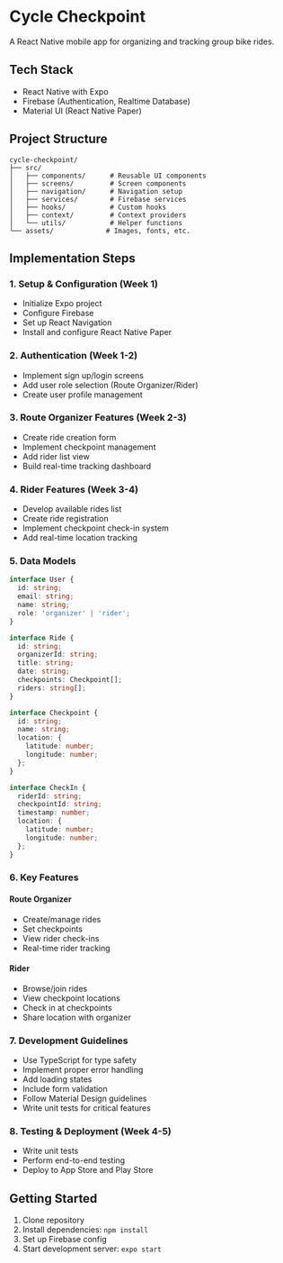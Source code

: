 # Cycle Checkpoint

A React Native mobile app for organizing and tracking group bike rides.

## Tech Stack
- React Native with Expo
- Firebase (Authentication, Realtime Database)
- Material UI (React Native Paper)

## Project Structure
```
cycle-checkpoint/
├── src/
│   ├── components/      # Reusable UI components
│   ├── screens/         # Screen components
│   ├── navigation/      # Navigation setup
│   ├── services/        # Firebase services
│   ├── hooks/           # Custom hooks
│   ├── context/         # Context providers
│   └── utils/           # Helper functions
└── assets/             # Images, fonts, etc.
```

## Implementation Steps

### 1. Setup & Configuration (Week 1)
- Initialize Expo project
- Configure Firebase
- Set up React Navigation
- Install and configure React Native Paper

### 2. Authentication (Week 1-2)
- Implement sign up/login screens
- Add user role selection (Route Organizer/Rider)
- Create user profile management

### 3. Route Organizer Features (Week 2-3)
- Create ride creation form
- Implement checkpoint management
- Add rider list view
- Build real-time tracking dashboard

### 4. Rider Features (Week 3-4)
- Develop available rides list
- Create ride registration
- Implement checkpoint check-in system
- Add real-time location tracking

### 5. Data Models

```typescript
interface User {
  id: string;
  email: string;
  name: string;
  role: 'organizer' | 'rider';
}

interface Ride {
  id: string;
  organizerId: string;
  title: string;
  date: string;
  checkpoints: Checkpoint[];
  riders: string[];
}

interface Checkpoint {
  id: string;
  name: string;
  location: {
    latitude: number;
    longitude: number;
  };
}

interface CheckIn {
  riderId: string;
  checkpointId: string;
  timestamp: number;
  location: {
    latitude: number;
    longitude: number;
  };
}
```

### 6. Key Features

#### Route Organizer
- Create/manage rides
- Set checkpoints
- View rider check-ins
- Real-time rider tracking

#### Rider
- Browse/join rides
- View checkpoint locations
- Check in at checkpoints
- Share location with organizer

### 7. Development Guidelines
- Use TypeScript for type safety
- Implement proper error handling
- Add loading states
- Include form validation
- Follow Material Design guidelines
- Write unit tests for critical features

### 8. Testing & Deployment (Week 4-5)
- Write unit tests
- Perform end-to-end testing
- Deploy to App Store and Play Store

## Getting Started

1. Clone repository
2. Install dependencies: `npm install`
3. Set up Firebase config
4. Start development server: `expo start`